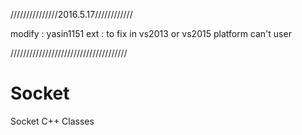 

///////////////2016.5.17////////////

modify : yasin1151
ext	   : to fix in vs2013 or vs2015 platform can't 	         user


/////////////////////////////////////


Socket
======

Socket C++ Classes